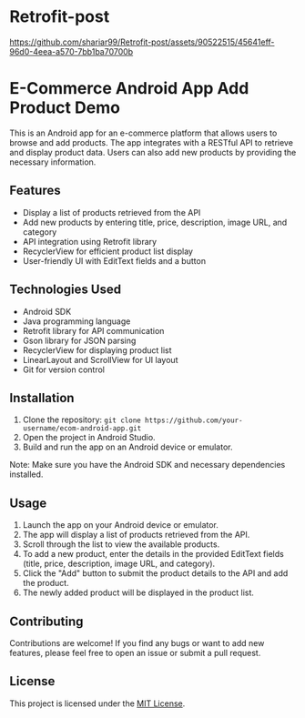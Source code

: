 # Retrofit-post


https://github.com/shariar99/Retrofit-post/assets/90522515/45641eff-96d0-4eea-a570-7bb1ba70700b

# E-Commerce Android App Add Product Demo

This is an Android app for an e-commerce platform that allows users to browse and add products. 
The app integrates with a RESTful API to retrieve and display product data. Users can also add new products by providing the necessary information.

## Features

- Display a list of products retrieved from the API
- Add new products by entering title, price, description, image URL, and category
- API integration using Retrofit library
- RecyclerView for efficient product list display
- User-friendly UI with EditText fields and a button

## Technologies Used

- Android SDK
- Java programming language
- Retrofit library for API communication
- Gson library for JSON parsing
- RecyclerView for displaying product list
- LinearLayout and ScrollView for UI layout
- Git for version control

## Installation

1. Clone the repository: `git clone https://github.com/your-username/ecom-android-app.git`
2. Open the project in Android Studio.
3. Build and run the app on an Android device or emulator.

Note: Make sure you have the Android SDK and necessary dependencies installed.

## Usage

1. Launch the app on your Android device or emulator.
2. The app will display a list of products retrieved from the API.
3. Scroll through the list to view the available products.
4. To add a new product, enter the details in the provided EditText fields (title, price, description, image URL, and category).
5. Click the "Add" button to submit the product details to the API and add the product.
6. The newly added product will be displayed in the product list.

## Contributing

Contributions are welcome! If you find any bugs or want to add new features, please feel free to open an issue or submit a pull request.

## License

This project is licensed under the [MIT License](LICENSE).

